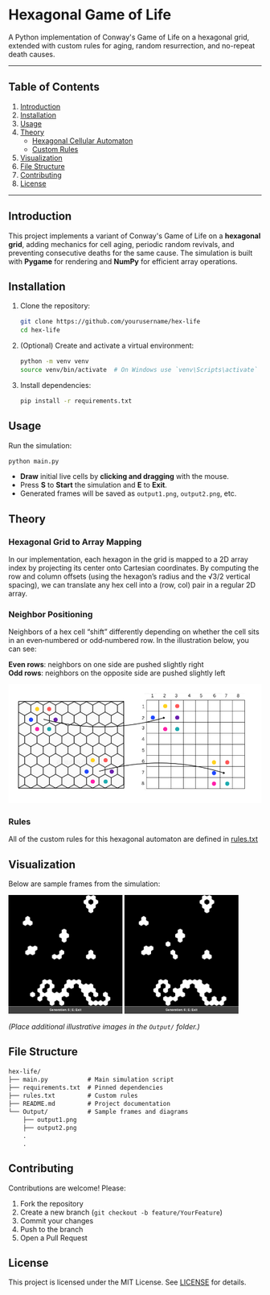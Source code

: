 # Hexagonal Game of Life

A Python implementation of Conway's Game of Life on a hexagonal grid, extended with custom rules for aging, random resurrection, and no-repeat death causes.

---

## Table of Contents

1. [Introduction](#introduction)
2. [Installation](#installation)
3. [Usage](#usage)
4. [Theory](#theory)
   * [Hexagonal Cellular Automaton](#hexagonal-cellular-automaton)
   * [Custom Rules](#custom-rules)
5. [Visualization](#visualization)
6. [File Structure](#file-structure)
7. [Contributing](#contributing)
8. [License](#license)

---

## Introduction

This project implements a variant of Conway's Game of Life on a **hexagonal grid**, adding mechanics for cell aging, periodic random revivals, and preventing consecutive deaths for the same cause. The simulation is built with **Pygame** for rendering and **NumPy** for efficient array operations.

## Installation

1. Clone the repository:

   ```bash
   git clone https://github.com/yourusername/hex-life
   cd hex-life
   ```

2. (Optional) Create and activate a virtual environment:

   ```bash
   python -m venv venv
   source venv/bin/activate  # On Windows use `venv\Scripts\activate`
   ```

3. Install dependencies:

   ```bash
   pip install -r requirements.txt
   ```

## Usage

Run the simulation:

```bash
python main.py
```

* **Draw** initial live cells by **clicking and dragging** with the mouse.
* Press **S** to **Start** the simulation and **E** to **Exit**.
* Generated frames will be saved as `output1.png`, `output2.png`, etc.

## Theory

### Hexagonal Grid to Array Mapping

In our implementation, each hexagon in the grid is mapped to a 2D array index by projecting its center onto Cartesian coordinates. By computing the row and column offsets (using the hexagon’s radius and the √3/2 vertical spacing), we can translate any hex cell into a (row, col) pair in a regular 2D array.

### Neighbor Positioning

Neighbors of a hex cell “shift” differently depending on whether the cell sits in an even‑numbered or odd‑numbered row. In the illustration below, you can see:

**Even rows**: neighbors on one side are pushed slightly right  
**Odd rows**: neighbors on the opposite side are pushed slightly left  

![Hex Grid to Array Mapping](images/hex_to_array_mapping.png)

### Rules

All of the custom rules for this hexagonal automaton are defined in [rules.txt](rules.txt)

## Visualization

Below are sample frames from the simulation:

<p float="left">
  <img src="Output/output5.png" alt="Generation 2" width="45%" />
  <img src="Output/output6.png" alt="Generation 3" width="45%" />
</p>

*(Place additional illustrative images in the `Output/` folder.)*

## File Structure

```
hex-life/
├── main.py           # Main simulation script
├── requirements.txt  # Pinned dependencies
├── rules.txt         # Custom rules 
├── README.md         # Project documentation
└── Output/           # Sample frames and diagrams
    ├── output1.png
    ├── output2.png
    .
    .
```

## Contributing

Contributions are welcome! Please:

1. Fork the repository
2. Create a new branch (`git checkout -b feature/YourFeature`)
3. Commit your changes
4. Push to the branch
5. Open a Pull Request

## License

This project is licensed under the MIT License. See [LICENSE](LICENSE) for details.

